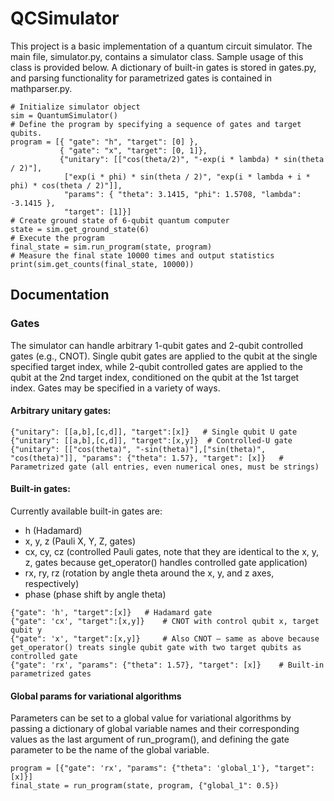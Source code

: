 # QCSimulator
This project is a basic implementation of a quantum circuit simulator. The main file, simulator.py, contains a simulator class. Sample usage of this class is provided below. A dictionary of built-in gates is stored in gates.py, and parsing functionality for parametrized gates is contained in mathparser.py. 
``` 
# Initialize simulator object
sim = QuantumSimulator()
# Define the program by specifying a sequence of gates and target qubits.
program = [{ "gate": "h", "target": [0] }, 
           { "gate": "x", "target": [0, 1]},
           {"unitary": [["cos(theta/2)", "-exp(i * lambda) * sin(theta / 2)"],
			["exp(i * phi) * sin(theta / 2)", "exp(i * lambda + i * phi) * cos(theta / 2)"]], 
            "params": { "theta": 3.1415, "phi": 1.5708, "lambda": -3.1415 }, 
            "target": [1]}]
# Create ground state of 6-qubit quantum computer
state = sim.get_ground_state(6)
# Execute the program
final_state = sim.run_program(state, program)
# Measure the final state 10000 times and output statistics
print(sim.get_counts(final_state, 10000)) 
```

## Documentation

### Gates
The simulator can handle arbitrary 1-qubit gates and 2-qubit controlled gates (e.g., CNOT). Single qubit gates are applied to the qubit at the single specified target index, while 2-qubit controlled gates are applied to the qubit at the 2nd target index, conditioned on the qubit at the 1st target index. Gates may be specified in a variety of ways.
#### Arbitrary unitary gates:
``` 
{"unitary": [[a,b],[c,d]], "target":[x]}   # Single qubit U gate
{"unitary": [[a,b],[c,d]], "target":[x,y]}  # Controlled-U gate
{"unitary": [["cos(theta)", "-sin(theta)"],["sin(theta)", "cos(theta)"]], "params": {"theta": 1.57}, "target": [x]}   # Parametrized gate (all entries, even numerical ones, must be strings)
```
#### Built-in gates:
Currently available built-in gates are: 
- h (Hadamard)
- x, y, z (Pauli X, Y, Z, gates)
- cx, cy, cz (controlled Pauli gates, note that they are identical to the x, y, z, gates because get_operator() handles controlled gate application)
- rx, ry, rz (rotation by angle theta around the x, y, and z axes, respectively)
- phase (phase shift by angle theta)
```
{"gate": 'h', "target":[x]}   # Hadamard gate
{"gate": 'cx', "target":[x,y]}    # CNOT with control qubit x, target qubit y
{"gate": 'x', "target":[x,y]}     # Also CNOT – same as above because get_operator() treats single qubit gate with two target qubits as controlled gate
{"gate": 'rx', "params": {"theta": 1.57}, "target": [x]}    # Built-in parametrized gates
```
#### Global params for variational algorithms
Parameters can be set to a global value for variational algorithms by passing a dictionary of global variable names and their corresponding values as the last argument of run_program(), and defining the gate parameter to be the name of the global variable.
```
program = [{"gate": 'rx', "params": {"theta": 'global_1'}, "target": [x]}]
final_state = run_program(state, program, {"global_1": 0.5})
```
